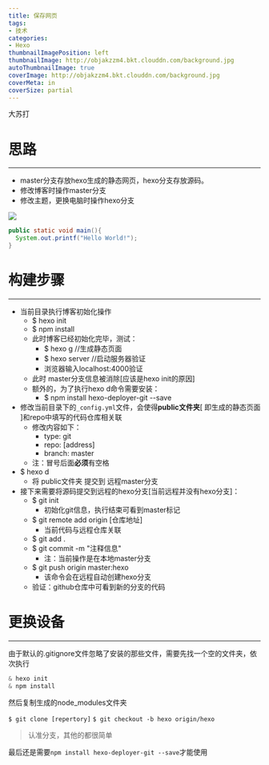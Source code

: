 ```yaml
---
title: 保存网页
tags:
- 技术
categories:
- Hexo
thumbnailImagePosition: left  
thumbnailImage: http://objakzzm4.bkt.clouddn.com/background.jpg
autoThumbnailImage: true  
coverImage: http://objakzzm4.bkt.clouddn.com/background.jpg
coverMeta: in
coverSize: partial
---
```


  大苏打  
<!-- more -->
# **思路**
---
- master分支存放hexo生成的静态网页，hexo分支存放源码。
- 修改博客时操作master分支
- 修改主题，更换电脑时操作hexo分支

![](http://objakzzm4.bkt.clouddn.com/background.jpg)



```java
public static void main(){
  System.out.printf("Hello World!");
}
```

# **构建步骤**
---
- 当前目录执行博客初始化操作
  - $ hexo init
  - $ npm install
  - 此时博客已经初始化完毕，测试：
    - $ hexo g //生成静态页面
    - $ hexo server //启动服务器验证
    - 浏览器输入localhost:4000验证
  - 此时 master分支信息被消除[应该是hexo init的原因]
  - 额外的，为了执行hexo d命令需要安装：
    - $ npm install hexo-deployer-git --save
- 修改当前目录下的`_config.yml`文件，会使得**public文件夹**[ 即生成的静态页面 ]和repo中填写的代码仓库相关联
  - 修改内容如下：
    - type: git
    - repo: [address]
    - branch: master
  - 注：冒号后面**必须**有空格
- $ hexo d
  - 将 public文件夹 提交到 远程master分支
- 接下来需要将源码提交到远程的hexo分支[当前远程并没有hexo分支]：
  - $ git init
    - 初始化git信息，执行结束可看到master标记
  - $ git remote add origin [仓库地址]
    - 当前代码与远程仓库关联
  - $ git add .
  - $ git commit -m "注释信息"
    - 注：当前操作是在本地master分支
  - $ git push origin master:hexo
    - 该命令会在远程自动创建hexo分支
  - 验证：github仓库中可看到新的分支的代码

# **更换设备**
---
由于默认的.gitignore文件忽略了安装的那些文件，需要先找一个空的文件夹，依次执行
```java
& hexo init
& npm install
```
然后复制生成的node_modules文件夹

`$ git clone [repertory]`
`$ git checkout -b hexo origin/hexo`
> 认准分支，其他的都很简单


最后还是需要`npm install hexo-deployer-git --save`才能使用
